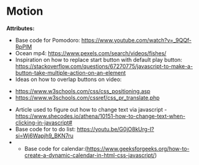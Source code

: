 # Motion

**Attributes:**

* Base code for Pomodoro: https://www.youtube.com/watch?v=_9QQf-RpPlM
* Ocean mp4: https://www.pexels.com/search/videos/fishes/
* Inspiration on how to replace start button with default play button: https://stackoverflow.com/questions/67270775/javascript-to-make-a-button-take-multiple-action-on-an-element
* Ideas on how to overlap buttons on video: 
- https://www.w3schools.com/css/css_positioning.asp
- https://www.w3schools.com/cssref/css_pr_translate.php
* Article used to figure out how to change text via javascript
  -https://www.shecodes.io/athena/10151-how-to-change-text-when-clicking-in-javascript#
* Base code for to do list: https://youtu.be/G0jO8kUrg-I?si=Wj6Wapjh9_BKN7ru
* * Base code for calendar:(https://www.geeksforgeeks.org/how-to-create-a-dynamic-calendar-in-html-css-javascript/)